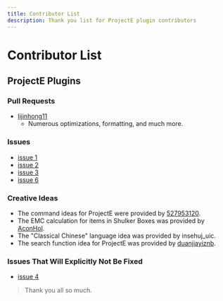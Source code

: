 ```yaml
---
title: Contributor List
description: Thank you list for ProjectE plugin contributors
---
```


# Contributor List

## ProjectE Plugins
  ### Pull Requests
  - [lijinhong11](https://github.com/lijinhong11)
    - Numerous optimizations, formatting, and much more.
  ### Issues
  - [issue 1](https://github.com/Little100/ProjectE-plugin/issues/1)
  - [issue 2](https://github.com/Little100/ProjectE-plugin/issues/2)
  - [issue 3](https://github.com/Little100/ProjectE-plugin/issues/3)
  - [issue 6](https://github.com/Little100/ProjectE-plugin/issues/6)
  ### Creative Ideas
  - The command ideas for ProjectE were provided by [527953120](https://github.com/527953120).
  - The EMC calculation for items in Shulker Boxes was provided by [AconHol](https://github.com/AconHol).
  - The "Classical Chinese" language idea was provided by insehuj_uic.
  - The search function idea for ProjectE was provided by [duanjiayiznb](https://github.com/duanjiayiznb).
  ### Issues That Will Explicitly Not Be Fixed
  - [issue 4](https://github.com/Little100/ProjectE-plugin/issues/4)

> Thank you all so much.